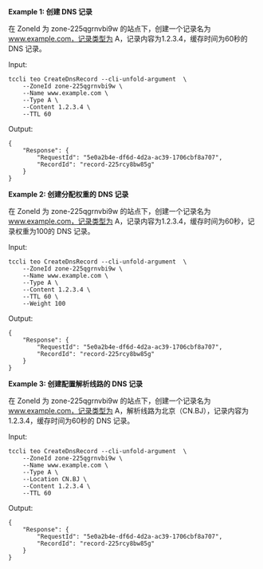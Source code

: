 **Example 1: 创建 DNS 记录**

在 ZoneId 为 zone-225qgrnvbi9w 的站点下，创建一个记录名为 www.example.com，记录类型为 A，记录内容为1.2.3.4，缓存时间为60秒的 DNS 记录。

Input: 

```
tccli teo CreateDnsRecord --cli-unfold-argument  \
    --ZoneId zone-225qgrnvbi9w \
    --Name www.example.com \
    --Type A \
    --Content 1.2.3.4 \
    --TTL 60
```

Output: 
```
{
    "Response": {
        "RequestId": "5e0a2b4e-df6d-4d2a-ac39-1706cbf8a707",
        "RecordId": "record-225rcy8bw85g"
    }
}
```

**Example 2: 创建分配权重的 DNS 记录**

在 ZoneId 为 zone-225qgrnvbi9w 的站点下，创建一个记录名为 www.example.com，记录类型为 A，记录内容为1.2.3.4，缓存时间为60秒，记录权重为100的 DNS 记录。

Input: 

```
tccli teo CreateDnsRecord --cli-unfold-argument  \
    --ZoneId zone-225qgrnvbi9w \
    --Name www.example.com \
    --Type A \
    --Content 1.2.3.4 \
    --TTL 60 \
    --Weight 100
```

Output: 
```
{
    "Response": {
        "RequestId": "5e0a2b4e-df6d-4d2a-ac39-1706cbf8a707",
        "RecordId": "record-225rcy8bw85g"
    }
}
```

**Example 3: 创建配置解析线路的 DNS 记录**

在 ZoneId 为 zone-225qgrnvbi9w 的站点下，创建一个记录名为 www.example.com，记录类型为 A，解析线路为北京（CN.BJ），记录内容为1.2.3.4，缓存时间为60秒的 DNS 记录。

Input: 

```
tccli teo CreateDnsRecord --cli-unfold-argument  \
    --ZoneId zone-225qgrnvbi9w \
    --Name www.example.com \
    --Type A \
    --Location CN.BJ \
    --Content 1.2.3.4 \
    --TTL 60
```

Output: 
```
{
    "Response": {
        "RequestId": "5e0a2b4e-df6d-4d2a-ac39-1706cbf8a707",
        "RecordId": "record-225rcy8bw85g"
    }
}
```

